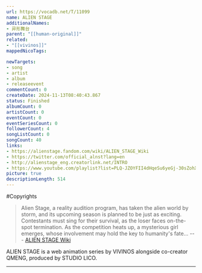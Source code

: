```yaml
---
url: https://vocadb.net/T/11099
name: ALIEN STAGE
additionalNames: 
- 异形舞台
parent: "[[human-original]]"
related:
- "[[vivinos]]"
mappedNicoTags:

newTargets:
- song
- artist
- album
- releaseevent
commentCount: 0
createDate: 2024-11-13T08:40:43.867
status: Finished
albumCount: 0
artistCount: 0
eventCount: 0
eventSeriesCount: 0
followerCount: 4
songListCount: 0
songCount: 40
links: 
- https://alienstage.fandom.com/wiki/ALIEN_STAGE_Wiki
- https://twitter.com/official_alnst?lang=en
- http://alienstage_eng.creatorlink.net/INTRO
- https://www.youtube.com/playlist?list=PLQ-JZOYFII4dHqeSu6yeGj-30sZohX_oX
picture: true
descriptionLength: 514
---
```


#Copyrights

>Alien Stage, a reality audition program, has taken the alien world by storm, and its upcoming season is planned to be just as exciting. Contestants must sing for their survival, as the loser faces on-the-spot termination. As the competition heats up, a mysterious girl emerges, whose involvement may hold the key to humanity's fate...
--- [ALIEN STAGE Wiki](https://alienstage.fandom.com/wiki/ALIEN_STAGE_Wiki)

ALIEN STAGE is a web animation series by VIVINOS alongside co-creator QMENG, produced by STUDIO LICO.

---


